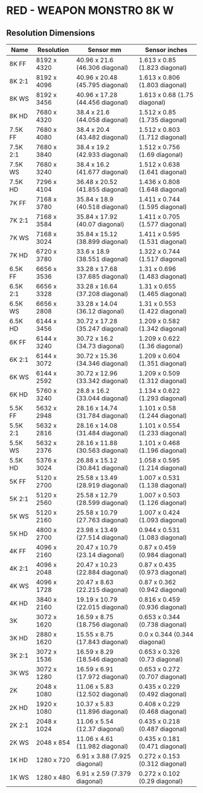 # RED - WEAPON MONSTRO 8K W

## Resolution Dimensions

| Name     | Resolution   | Sensor mm                       | Sensor inches                  |
|----------|--------------|---------------------------------|--------------------------------|
| 8K FF    | 8192 x 4320  | 40.96 x 21.6 (46.306 diagonal)  | 1.613 x 0.85 (1.823 diagonal)  |
| 8K 2:1   | 8192 x 4096  | 40.96 x 20.48 (45.795 diagonal) | 1.613 x 0.806 (1.803 diagonal) |
| 8K WS    | 8192 x 3456  | 40.96 x 17.28 (44.456 diagonal) | 1.613 x 0.68 (1.75 diagonal)   |
| 8K HD    | 7680 x 4320  | 38.4 x 21.6 (44.058 diagonal)   | 1.512 x 0.85 (1.735 diagonal)  |
| 7.5K FF  | 7680 x 4080  | 38.4 x 20.4 (43.482 diagonal)   | 1.512 x 0.803 (1.712 diagonal) |
| 7.5K 2:1 | 7680 x 3840  | 38.4 x 19.2 (42.933 diagonal)   | 1.512 x 0.756 (1.69 diagonal)  |
| 7.5K WS  | 7680 x 3240  | 38.4 x 16.2 (41.677 diagonal)   | 1.512 x 0.638 (1.641 diagonal) |
| 7.5K HD  | 7296 x 4104  | 36.48 x 20.52 (41.855 diagonal) | 1.436 x 0.808 (1.648 diagonal) |
| 7K FF    | 7168 x 3780  | 35.84 x 18.9 (40.518 diagonal)  | 1.411 x 0.744 (1.595 diagonal) |
| 7K 2:1   | 7168 x 3584  | 35.84 x 17.92 (40.07 diagonal)  | 1.411 x 0.705 (1.577 diagonal) |
| 7K WS    | 7168 x 3024  | 35.84 x 15.12 (38.899 diagonal) | 1.411 x 0.595 (1.531 diagonal) |
| 7K HD    | 6720 x 3780  | 33.6 x 18.9 (38.551 diagonal)   | 1.322 x 0.744 (1.517 diagonal) |
| 6.5K FF  | 6656 x 3536  | 33.28 x 17.68 (37.685 diagonal) | 1.31 x 0.696 (1.483 diagonal)  |
| 6.5K 2:1 | 6656 x 3328  | 33.28 x 16.64 (37.208 diagonal) | 1.31 x 0.655 (1.465 diagonal)  |
| 6.5K WS  | 6656 x 2808  | 33.28 x 14.04 (36.12 diagonal)  | 1.31 x 0.553 (1.422 diagonal)  |
| 6.5K HD  | 6144 x 3456  | 30.72 x 17.28 (35.247 diagonal) | 1.209 x 0.582 (1.342 diagonal) |
| 6K FF    | 6144 x 3240  | 30.72 x 16.2 (34.73 diagonal)   | 1.209 x 0.622 (1.36 diagonal)  |
| 6K 2:1   | 6144 x 3072  | 30.72 x 15.36 (34.346 diagonal) | 1.209 x 0.604 (1.351 diagonal) |
| 6K WS    | 6144 x 2592  | 30.72 x 12.96 (33.342 diagonal) | 1.209 x 0.509 (1.312 diagonal) |
| 6K HD    | 5760 x 3240  | 28.8 x 16.2 (33.044 diagonal)   | 1.134 x 0.622 (1.293 diagonal) |
| 5.5K FF  | 5632 x 2948  | 28.16 x 14.74 (31.784 diagonal) | 1.101 x 0.58 (1.244 diagonal)  |
| 5.5K 2:1 | 5632 x 2816  | 28.16 x 14.08 (31.484 diagonal) | 1.101 x 0.554 (1.233 diagonal) |
| 5.5K WS  | 5632 x 2376  | 28.16 x 11.88 (30.563 diagonal) | 1.101 x 0.468 (1.196 diagonal) |
| 5.5K HD  | 5376 x 3024  | 26.88 x 15.12 (30.841 diagonal) | 1.058 x 0.595 (1.214 diagonal) |
| 5K FF    | 5120 x 2700  | 25.58 x 13.49 (28.919 diagonal) | 1.007 x 0.531 (1.138 diagonal) |
| 5K 2:1   | 5120 x 2560  | 25.58 x 12.79 (28.599 diagonal) | 1.007 x 0.503 (1.126 diagonal) |
| 5K WS    | 5120 x 2160  | 25.58 x 10.79 (27.763 diagonal) | 1.007 x 0.424 (1.093 diagonal) |
| 5K HD    | 4800 x 2700  | 23.98 x 13.49 (27.514 diagonal) | 0.944 x 0.531 (1.083 diagonal) |
| 4K FF    | 4096 x 2160  | 20.47 x 10.79 (23.14 diagonal)  | 0.87 x 0.459 (0.984 diagonal)  |
| 4K 2:1   | 4096 x 2048  | 20.47 x 10.23 (22.884 diagonal) | 0.87 x 0.435 (0.973 diagonal)  |
| 4K WS    | 4096 x 1728  | 20.47 x 8.63 (22.215 diagonal)  | 0.87 x 0.362 (0.942 diagonal)  |
| 4K HD    | 3840 x 2160  | 19.19 x 10.79 (22.015 diagonal) | 0.816 x 0.459 (0.936 diagonal) |
| 3K       | 3072 x 1620  | 16.59 x 8.75 (18.756 diagonal)  | 0.653 x 0.344 (0.738 diagonal) |
| 3K HD    | 2880 x 1620  | 15.55 x 8.75 (17.843 diagonal)  | 0.0 x 0.344 (0.344 diagonal)   |
| 3K 2:1   | 3072 x 1536  | 16.59 x 8.29 (18.546 diagonal)  | 0.653 x 0.326 (0.73 diagonal)  |
| 3K WS    | 3072 x 1280  | 16.59 x 6.91 (17.972 diagonal)  | 0.653 x 0.272 (0.707 diagonal) |
| 2K       | 2048 x 1080  | 11.06 x 5.83 (12.502 diagonal)  | 0.435 x 0.229 (0.492 diagonal) |
| 2K HD    | 1920 x 1080  | 10.37 x 5.83 (11.896 diagonal)  | 0.408 x 0.229 (0.468 diagonal) |
| 2K 2:1   | 2048 x 1024  | 11.06 x 5.54 (12.37 diagonal)   | 0.435 x 0.218 (0.487 diagonal) |
| 2K WS    | 2048 x 854   | 11.06 x 4.61 (11.982 diagonal)  | 0.435 x 0.181 (0.471 diagonal) |
| 1K HD    | 1280 x 720   | 6.91 x 3.88 (7.925 diagonal)    | 0.272 x 0.153 (0.312 diagonal) |
| 1K WS    | 1280 x 480   | 6.91 x 2.59 (7.379 diagonal)    | 0.272 x 0.102 (0.29 diagonal)  |
